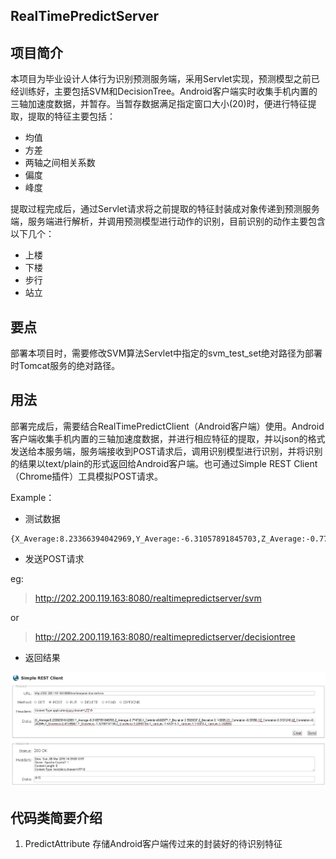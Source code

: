 RealTimePredictServer
---

项目简介
---

本项目为毕业设计人体行为识别预测服务端，采用Servlet实现，预测模型之前已经训练好，主要包括SVM和DecisionTree。Android客户端实时收集手机内置的三轴加速度数据，并暂存。当暂存数据满足指定窗口大小(20)时，便进行特征提取，提取的特征主要包括：

- 均值
- 方差
- 两轴之间相关系数
- 偏度
- 峰度

提取过程完成后，通过Servlet请求将之前提取的特征封装成对象传递到预测服务端，服务端进行解析，并调用预测模型进行动作的识别，目前识别的动作主要包含以下几个：

- 上楼
- 下楼
- 步行
- 站立

要点
---

部署本项目时，需要修改SVM算法Servlet中指定的svm\_test\_set绝对路径为部署时Tomcat服务的绝对路径。

用法
---
部署完成后，需要结合RealTimePredictClient（Android客户端）使用。Android客户端收集手机内置的三轴加速度数据，并进行相应特征的提取，并以json的格式发送给本服务端，服务端接收到POST请求后，调用识别模型进行识别，并将识别的结果以text/plain的形式返回给Android客户端。也可通过Simple REST Client（Chrome插件）工具模拟POST请求。

Example：

- 测试数据
```
{X_Average:8.23366394042969,Y_Average:-6.31057891845703,Z_Average:-0.774726,X_Deviation:0.82977,Y_Deviation:0.5929037,Z_Deviation:0.142005,XY_Correlation:-0.39356,YZ_Correlation:0.3101246,XZ_Correlation:-0.242845,X_Skewness:0.41335687,Y_Skewness:-1.32150137768,Z_Skewness:1.00981784,X_Kurtosis:-1.592978,Y_Kurtosis:1.176373,Z_Kurtosis:0.032665}
```

- 发送POST请求

eg:

> http://202.200.119.163:8080/realtimepredictserver/svm

or 
> http://202.200.119.163:8080/realtimepredictserver/decisiontree


- 返回结果

![模拟请求](src/main/resources/request.jpg)

代码类简要介绍
---

1. PredictAttribute
存储Android客户端传过来的封装好的待识别特征